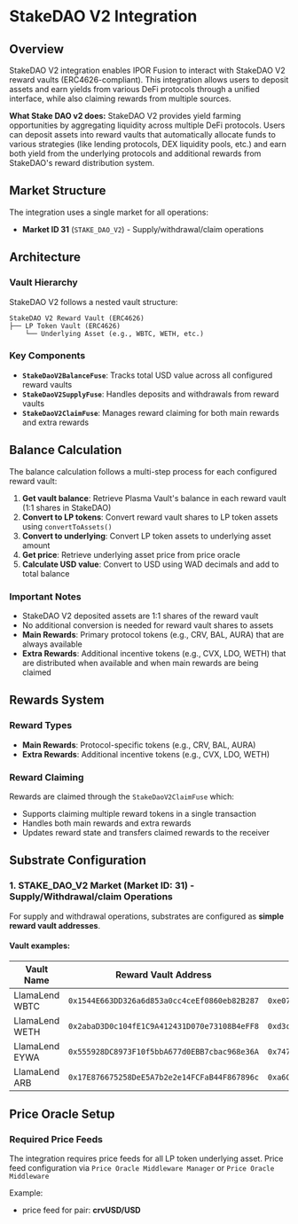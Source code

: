 # StakeDAO V2 Integration

## Overview

StakeDAO V2 integration enables IPOR Fusion to interact with StakeDAO V2 reward vaults (ERC4626-compliant). This integration allows users to deposit assets and earn yields from various DeFi protocols through a unified interface, while also claiming rewards from multiple sources.

**What Stake DAO v2 does:**
StakeDAO V2 provides yield farming opportunities by aggregating liquidity across multiple DeFi protocols. Users can deposit assets into reward vaults that automatically allocate funds to various strategies (like lending protocols, DEX liquidity pools, etc.) and earn both yield from the underlying protocols and additional rewards from StakeDAO's reward distribution system.

## Market Structure

The integration uses a single market for all operations:

-   **Market ID 31** (`STAKE_DAO_V2`) - Supply/withdrawal/claim operations

## Architecture

### Vault Hierarchy

StakeDAO V2 follows a nested vault structure:

```
StakeDAO V2 Reward Vault (ERC4626)
├── LP Token Vault (ERC4626)
    └── Underlying Asset (e.g., WBTC, WETH, etc.)
```

### Key Components

-   **`StakeDaoV2BalanceFuse`**: Tracks total USD value across all configured reward vaults
-   **`StakeDaoV2SupplyFuse`**: Handles deposits and withdrawals from reward vaults
-   **`StakeDaoV2ClaimFuse`**: Manages reward claiming for both main rewards and extra rewards

## Balance Calculation

The balance calculation follows a multi-step process for each configured reward vault:

1. **Get vault balance**: Retrieve Plasma Vault's balance in each reward vault (1:1 shares in StakeDAO)
2. **Convert to LP tokens**: Convert reward vault shares to LP token assets using `convertToAssets()`
3. **Convert to underlying**: Convert LP token assets to underlying asset amount
4. **Get price**: Retrieve underlying asset price from price oracle
5. **Calculate USD value**: Convert to USD using WAD decimals and add to total balance

### Important Notes

-   StakeDAO V2 deposited assets are 1:1 shares of the reward vault
-   No additional conversion is needed for reward vault shares to assets
-   **Main Rewards**: Primary protocol tokens (e.g., CRV, BAL, AURA) that are always available
-   **Extra Rewards**: Additional incentive tokens (e.g., CVX, LDO, WETH) that are distributed when available and when main rewards are being claimed

## Rewards System

### Reward Types

-   **Main Rewards**: Protocol-specific tokens (e.g., CRV, BAL, AURA)
-   **Extra Rewards**: Additional incentive tokens (e.g., CVX, LDO, WETH)

### Reward Claiming

Rewards are claimed through the `StakeDaoV2ClaimFuse` which:

-   Supports claiming multiple reward tokens in a single transaction
-   Handles both main rewards and extra rewards
-   Updates reward state and transfers claimed rewards to the receiver

## Substrate Configuration

### 1. STAKE_DAO_V2 Market (Market ID: 31) - Supply/Withdrawal/claim Operations

For supply and withdrawal operations, substrates are configured as **simple reward vault addresses**.

#### Vault examples:

| Vault Name     | Reward Vault Address                         | LP Token Address                             | Underlying Asset |
| -------------- | -------------------------------------------- | -------------------------------------------- | ---------------- |
| LlamaLend WBTC | `0x1544E663DD326a6d853a0cc4ceEf0860eb82B287` | `0xe07f1151887b8FDC6800f737252f6b91b46b5865` | WBTC             |
| LlamaLend WETH | `0x2abaD3D0c104fE1C9A412431D070e73108B4eFF8` | `0xd3cA9BEc3e681b0f578FD87f20eBCf2B7e0bb739` | WETH             |
| LlamaLend EYWA | `0x555928DC8973F10f5bbA677d0EBB7cbac968e36A` | `0x747A547E48ee52491794b8eA01cd81fc5D59Ad84` | EYWA             |
| LlamaLend ARB  | `0x17E876675258DeE5A7b2e2e14FCFaB44F867896c` | `0xa6C2E6A83D594e862cDB349396856f7FFE9a979B` | ARB              |

## Price Oracle Setup

### Required Price Feeds

The integration requires price feeds for all LP token underlying asset. Price feed configuration via `Price Oracle Middleware Manager` or `Price Oracle Middleware`

Example:
-   price feed for pair: **crvUSD/USD**
